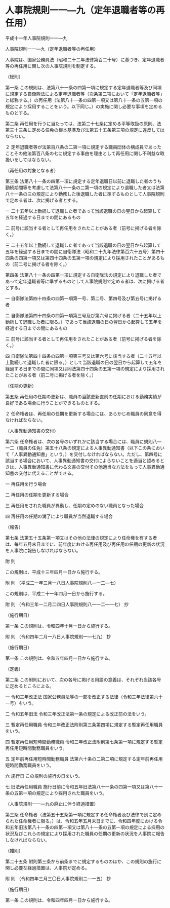 # 人事院規則一一―九（定年退職者等の再任用）

平成十一年人事院規則一一―九

人事院規則一一―九（定年退職者等の再任用）

人事院は、国家公務員法（昭和二十二年法律第百二十号）に基づき、定年退職者等の再任用に関し次の人事院規則を制定する。

（総則）

第一条 この規則は、法第八十一条の四第一項に規定する定年退職者等及び同項に規定する自衛隊法による定年退職者等（次条第二項において「定年退職者等」と総称する。）の再任用（法第八十一条の四第一項又は第八十一条の五第一項の規定により採用することをいう。以下同じ。）の実施に関し必要な事項を定めるものとする。

第二条 再任用を行うに当たっては、法第二十七条に定める平等取扱の原則、法第三十三条に定める任免の根本基準及び法第五十五条第三項の規定に違反してはならない。

２ 定年退職者等が法第百八条の二第一項に規定する職員団体の構成員であったことその他法第百八条の七に規定する事由を理由として再任用に関し不利益な取扱いをしてはならない。

（再任用の対象となる者）

第三条 法第八十一条の四第一項に規定する定年退職日以前に退職した者のうち勤続期間等を考慮して法第八十一条の二第一項の規定により退職した者又は法第八十一条の三の規定により勤務した後退職した者に準ずるものとして人事院規則で定める者は、次に掲げる者とする。

一 二十五年以上勤続して退職した者であって当該退職の日の翌日から起算して五年を経過する日までの間にあるもの

二 前号に該当する者として再任用をされたことがある者（前号に掲げる者を除く。）

三 二十五年以上勤続して退職した者であって当該退職の日の翌日から起算して五年を経過する日までの間に自衛隊法（昭和二十九年法律第百六十五号）第四十四条の四第一項又は第四十四条の五第一項の規定により採用されたことがあるもの（前二号に掲げる者を除く。）

第四条 法第八十一条の四第一項に規定する自衛隊法の規定により退職した者であって定年退職者等に準ずるものとして人事院規則で定める者は、次に掲げる者とする。

一 自衛隊法第四十四条の四第一項第一号、第二号、第四号及び第五号に掲げる者

二 自衛隊法第四十四条の四第一項第三号及び第六号に掲げる者（二十五年以上勤続して退職した者に限る。）であって当該退職の日の翌日から起算して五年を経過する日までの間にあるもの

三 前号に該当する者として再任用をされたことがある者（前号に掲げる者を除く。）

四 自衛隊法第四十四条の四第一項第三号又は第六号に該当する者（二十五年以上勤続して退職した者に限る。）として当該退職の日の翌日から起算して五年を経過する日までの間に同項又は同法第四十四条の五第一項の規定により採用されたことがある者（前二号に掲げる者を除く。）

（任期の更新）

第五条 再任用の任期の更新は、職員の当該更新直前の任期における勤務実績が良好である場合に行うことができるものとする。

２ 任命権者は、再任用の任期を更新する場合には、あらかじめ職員の同意を得なければならない。

（人事異動通知書の交付）

第六条 任命権者は、次の各号のいずれかに該当する場合には、職員に規則八―一二（職員の任免）第五十八条の規定による人事異動通知書（以下この条において「人事異動通知書」という。）を交付しなければならない。ただし、第四号に該当する場合において、人事異動通知書の交付によらないことを適当と認めるときは、人事異動通知書に代わる文書の交付その他適当な方法をもって人事異動通知書の交付に代えることができる。

一 再任用を行う場合

二 再任用の任期を更新する場合

三 再任用をされた職員が異動し、任期の定めのない職員となった場合

四 再任用の任期の満了により職員が当然退職する場合

（報告）

第七条 法第五十五条第一項又はその他の法律の規定により任命権を有する者は、毎年五月末日までに、前年度における再任用及び再任用の任期の更新の状況を人事院に報告しなければならない。

附 則

この規則は、平成十三年四月一日から施行する。

附 則 （平成二一年三月一八日人事院規則八―一二―七）

この規則は、平成二十一年四月一日から施行する。

附 則 （令和三年一二月二四日人事院規則八―一二―一七） 抄

（施行期日）

第一条 この規則は、令和四年十月一日から施行する。

附 則 （令和四年二月一八日人事院規則一―七九） 抄

（施行期日）

第一条 この規則は、令和五年四月一日から施行する。

（定義）

第二条 この附則において、次の各号に掲げる用語の意義は、それぞれ当該各号に定めるところによる。

一 令和三年改正法 国家公務員法等の一部を改正する法律（令和三年法律第六十一号）をいう。

二 令和五年旧法 令和三年改正法第一条の規定による改正前の法をいう。

三 暫定再任用職員 令和三年改正法附則第三条第四項に規定する暫定再任用職員をいう。

四 暫定再任用短時間勤務職員 令和三年改正法附則第七条第一項に規定する暫定再任用短時間勤務職員をいう。

五 定年前再任用短時間勤務職員 法第六十条の二第二項に規定する定年前再任用短時間勤務職員をいう。

六 施行日 この規則の施行の日をいう。

七 旧法再任用職員 施行日前に令和五年旧法第八十一条の四第一項又は第八十一条の五第一項の規定により採用された職員をいう。

（人事院規則一一―九の廃止に伴う経過措置）

第三条 任命権者（法第五十五条第一項に規定する任命権者及び法律で別に定められた任命権者に限る。）は、令和五年五月末日までに、令和四年度における令和五年旧法第八十一条の四第一項又は第八十一条の五第一項の規定による採用の状況及びこれらの規定により採用された職員の任期の更新の状況を人事院に報告しなければならない。

（雑則）

第二十五条 附則第三条から前条までに規定するもののほか、この規則の施行に関し必要な経過措置は、人事院が定める。

附 則 （令和四年三月三〇日人事院規則二―一五） 抄

（施行期日）

第一条 この規則は、令和四年四月一日から施行する。
